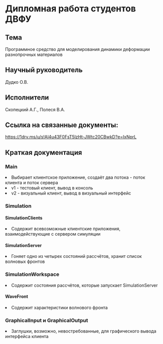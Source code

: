 # Дипломная работа студентов ДВФУ
## Тема
Программное средство для моделирования динамики деформации разнопрочных материалов

## Научный руководитель
Дудко О.В.

## Исполнители
Скопецкий А.Г., Полеся В.А.

## Ссылка на связанные документы:
https://1drv.ms/u/s!Al4u43F0FsT5lzHt-JWtc20CBwkD?e=IxNprL


## Краткая документация
### Main
<li>Выбирает клиентское приложение, создаёт два потока - поток клиента и поток сервера</li>
<li>v1 - тестовый клиент, вывод в консоль</li>
<li>v2 - визуальный клиент, вывод в визуальный интерфейс</li>

### Simulation
#### SimulationClients
<li>Содержит всевозможные клиентские приложения, взаимодействующие с сервером симуляции</li>

#### SimulationServer
<li>Гоняет одно из четырех состояний рассчётов, хранит список волновых фронтов</li>

### SimulationWorkspace
<li>Содержит состояния рассчётов, которые запускает SimulationServer</li>

#### WaveFront
<li>Содержит характеристики волнового фронта</li>

### GraphicalInput и GraphicalOutput
<li>Заглушки, возможно, невостребованные, для графического вывода интерфейса клиента</li>
